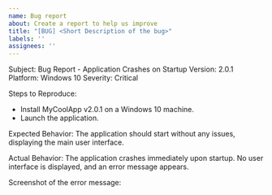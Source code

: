 ```yaml
---
name: Bug report
about: Create a report to help us improve
title: "[BUG] <Short Description of the bug>"
labels: ''
assignees: ''
---
```


Subject: Bug Report - Application Crashes on Startup
Version: 2.0.1
Platform: Windows 10
Severity: Critical

Steps to Reproduce:
- Install MyCoolApp v2.0.1 on a Windows 10 machine.
- Launch the application.

Expected Behavior:
The application should start without any issues, displaying the main user interface.

Actual Behavior:
The application crashes immediately upon startup. No user interface is displayed, and an error message appears.

Screenshot of the error message: 
